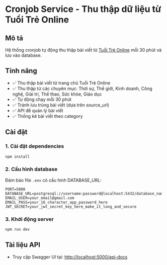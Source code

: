 # Cronjob Service - Thu thập dữ liệu từ Tuổi Trẻ Online

## Mô tả
Hệ thống cronjob tự động thu thập bài viết từ [Tuổi Trẻ Online](https://tuoitre.vn/) mỗi 30 phút và lưu vào database.

## Tính năng
- ✅ Thu thập bài viết từ trang chủ Tuổi Trẻ Online
- ✅ Thu thập từ các chuyên mục: Thời sự, Thế giới, Kinh doanh, Công nghệ, Giải trí, Thể thao, Sức khỏe, Giáo dục
- ✅ Tự động chạy mỗi 30 phút
- ✅ Tránh lưu trùng bài viết (dựa trên source_url)
- ✅ API để quản lý bài viết
- ✅ Thống kê bài viết theo category

## Cài đặt

### 1. Cài đặt dependencies
```bash
npm install
```

### 2. Cấu hình database
Đảm bảo file `.env` có cấu hình DATABASE_URL:
```
PORT=5000
DATABASE_URL=postgresql://username:password@localhost:5432/database_name
EMAIL_USER=your_email@gmail.com
EMAIL_PASS=your_16_character_app_password_here
JWT_SECRET=your_jwt_secret_key_here_make_it_long_and_secure
```

### 3. Khởi động server
```bash
npm run dev
```

## Tài liệu API
- Truy cập Swagger UI tại: [http://localhost:5000/api-docs](http://localhost:5000/api-docs)